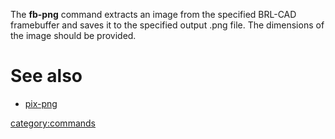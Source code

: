 The **fb-png** command extracts an image from the specified BRL-CAD
framebuffer and saves it to the specified output .png file. The
dimensions of the image should be provided.

# See also

-   [pix-png](Pix-png.md)

[category:commands](category:commands.md)
